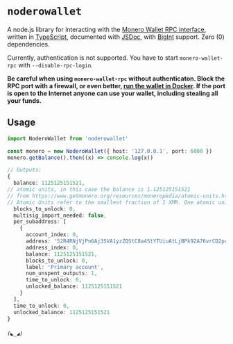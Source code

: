 # `noderowallet`

A node.js library for interacting with the [Monero Wallet RPC interface](https://www.getmonero.org/resources/developer-guides/wallet-rpc.html), written in [TypeScript](https://www.typescriptlang.org/), documented with [JSDoc](https://jsdoc.app/), with [BigInt](https://developer.mozilla.org/en-US/docs/Web/JavaScript/Reference/Global_Objects/BigInt) support. Zero (0) dependencies.

Currently, authentication is not supported. You have to start `monero-wallet-rpc` with `--disable-rpc-login`.

**Be careful when using `monero-wallet-rpc` without authenticaton. Block the RPC port with a firewall, or even better, [run the wallet in Docker](https://registry.hub.docker.com/r/sethsimmons/simple-monero-wallet-rpc). If the port is open to the Internet anyone can use your wallet, including stealing all your funds.**

## Usage

```ts
import NoderoWallet from 'noderowallet'

const monero = new NoderoWallet({ host: '127.0.0.1', port: 6000 })
monero.getBalance().then((x) => console.log(x))

// Outputs:
{
  balance: 1125125151521,
// atomic units, in this case the balance is 1.125125151521
// from https://www.getmonero.org/resources/moneropedia/atomic-units.html:
// Atomic Units refer to the smallest fraction of 1 XMR. One atomic unit is currently 1e-12 XMR (0.000000000001 XMR, or one piconero). It may be changed in the future.
  blocks_to_unlock: 0,
  multisig_import_needed: false,
  per_subaddress: [
    {
      account_index: 0,
      address: '52R4RNjVjPn6Aj3SVA1yzZQStC8a4StYTUiuAtLjBPk92A76vrCD2pcPmV51Td8X56Gb1smNTaiEadc4gurjQ5nJBUuVCFB',
      address_index: 0,
      balance: 1125125151521,
      blocks_to_unlock: 0,
      label: 'Primary account',
      num_unspent_outputs: 1,
      time_to_unlock: 0,
      unlocked_balance: 1125125151521
    }
  ],
  time_to_unlock: 0,
  unlocked_balance: 1125125151521
}
```

###### `(◣_◢)`
